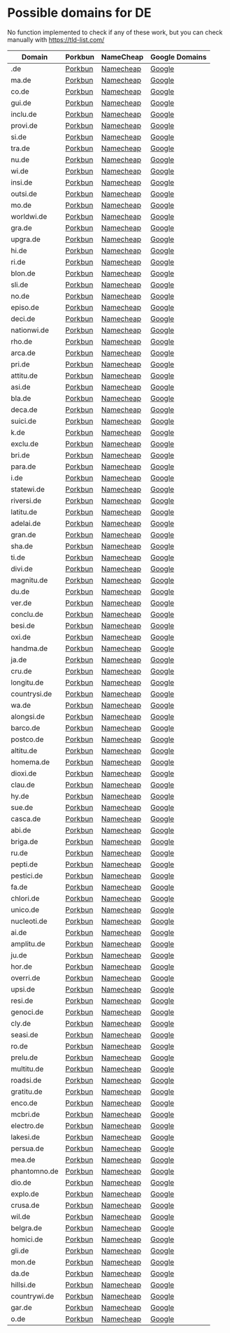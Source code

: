 # Possible domains for DE

No function implemented to check if any of these work, but you can check manually with https://tld-list.com/

| Domain | Porkbun | NameCheap | Google Domains |
|---|---|---|---|
| .de | [Porkbun](https://porkbun.com/checkout/search?prb=e814663da1&tlds=&idnLanguage=&search=search&q=.de) | [Namecheap](https://www.namecheap.com/domains/registration/results/?domain=.de) | [Google](https://domains.google.com/registrar/search?searchTerm=.de) |
| ma.de | [Porkbun](https://porkbun.com/checkout/search?prb=e814663da1&tlds=&idnLanguage=&search=search&q=ma.de) | [Namecheap](https://www.namecheap.com/domains/registration/results/?domain=ma.de) | [Google](https://domains.google.com/registrar/search?searchTerm=ma.de) |
| co.de | [Porkbun](https://porkbun.com/checkout/search?prb=e814663da1&tlds=&idnLanguage=&search=search&q=co.de) | [Namecheap](https://www.namecheap.com/domains/registration/results/?domain=co.de) | [Google](https://domains.google.com/registrar/search?searchTerm=co.de) |
| gui.de | [Porkbun](https://porkbun.com/checkout/search?prb=e814663da1&tlds=&idnLanguage=&search=search&q=gui.de) | [Namecheap](https://www.namecheap.com/domains/registration/results/?domain=gui.de) | [Google](https://domains.google.com/registrar/search?searchTerm=gui.de) |
| inclu.de | [Porkbun](https://porkbun.com/checkout/search?prb=e814663da1&tlds=&idnLanguage=&search=search&q=inclu.de) | [Namecheap](https://www.namecheap.com/domains/registration/results/?domain=inclu.de) | [Google](https://domains.google.com/registrar/search?searchTerm=inclu.de) |
| provi.de | [Porkbun](https://porkbun.com/checkout/search?prb=e814663da1&tlds=&idnLanguage=&search=search&q=provi.de) | [Namecheap](https://www.namecheap.com/domains/registration/results/?domain=provi.de) | [Google](https://domains.google.com/registrar/search?searchTerm=provi.de) |
| si.de | [Porkbun](https://porkbun.com/checkout/search?prb=e814663da1&tlds=&idnLanguage=&search=search&q=si.de) | [Namecheap](https://www.namecheap.com/domains/registration/results/?domain=si.de) | [Google](https://domains.google.com/registrar/search?searchTerm=si.de) |
| tra.de | [Porkbun](https://porkbun.com/checkout/search?prb=e814663da1&tlds=&idnLanguage=&search=search&q=tra.de) | [Namecheap](https://www.namecheap.com/domains/registration/results/?domain=tra.de) | [Google](https://domains.google.com/registrar/search?searchTerm=tra.de) |
| nu.de | [Porkbun](https://porkbun.com/checkout/search?prb=e814663da1&tlds=&idnLanguage=&search=search&q=nu.de) | [Namecheap](https://www.namecheap.com/domains/registration/results/?domain=nu.de) | [Google](https://domains.google.com/registrar/search?searchTerm=nu.de) |
| wi.de | [Porkbun](https://porkbun.com/checkout/search?prb=e814663da1&tlds=&idnLanguage=&search=search&q=wi.de) | [Namecheap](https://www.namecheap.com/domains/registration/results/?domain=wi.de) | [Google](https://domains.google.com/registrar/search?searchTerm=wi.de) |
| insi.de | [Porkbun](https://porkbun.com/checkout/search?prb=e814663da1&tlds=&idnLanguage=&search=search&q=insi.de) | [Namecheap](https://www.namecheap.com/domains/registration/results/?domain=insi.de) | [Google](https://domains.google.com/registrar/search?searchTerm=insi.de) |
| outsi.de | [Porkbun](https://porkbun.com/checkout/search?prb=e814663da1&tlds=&idnLanguage=&search=search&q=outsi.de) | [Namecheap](https://www.namecheap.com/domains/registration/results/?domain=outsi.de) | [Google](https://domains.google.com/registrar/search?searchTerm=outsi.de) |
| mo.de | [Porkbun](https://porkbun.com/checkout/search?prb=e814663da1&tlds=&idnLanguage=&search=search&q=mo.de) | [Namecheap](https://www.namecheap.com/domains/registration/results/?domain=mo.de) | [Google](https://domains.google.com/registrar/search?searchTerm=mo.de) |
| worldwi.de | [Porkbun](https://porkbun.com/checkout/search?prb=e814663da1&tlds=&idnLanguage=&search=search&q=worldwi.de) | [Namecheap](https://www.namecheap.com/domains/registration/results/?domain=worldwi.de) | [Google](https://domains.google.com/registrar/search?searchTerm=worldwi.de) |
| gra.de | [Porkbun](https://porkbun.com/checkout/search?prb=e814663da1&tlds=&idnLanguage=&search=search&q=gra.de) | [Namecheap](https://www.namecheap.com/domains/registration/results/?domain=gra.de) | [Google](https://domains.google.com/registrar/search?searchTerm=gra.de) |
| upgra.de | [Porkbun](https://porkbun.com/checkout/search?prb=e814663da1&tlds=&idnLanguage=&search=search&q=upgra.de) | [Namecheap](https://www.namecheap.com/domains/registration/results/?domain=upgra.de) | [Google](https://domains.google.com/registrar/search?searchTerm=upgra.de) |
| hi.de | [Porkbun](https://porkbun.com/checkout/search?prb=e814663da1&tlds=&idnLanguage=&search=search&q=hi.de) | [Namecheap](https://www.namecheap.com/domains/registration/results/?domain=hi.de) | [Google](https://domains.google.com/registrar/search?searchTerm=hi.de) |
| ri.de | [Porkbun](https://porkbun.com/checkout/search?prb=e814663da1&tlds=&idnLanguage=&search=search&q=ri.de) | [Namecheap](https://www.namecheap.com/domains/registration/results/?domain=ri.de) | [Google](https://domains.google.com/registrar/search?searchTerm=ri.de) |
| blon.de | [Porkbun](https://porkbun.com/checkout/search?prb=e814663da1&tlds=&idnLanguage=&search=search&q=blon.de) | [Namecheap](https://www.namecheap.com/domains/registration/results/?domain=blon.de) | [Google](https://domains.google.com/registrar/search?searchTerm=blon.de) |
| sli.de | [Porkbun](https://porkbun.com/checkout/search?prb=e814663da1&tlds=&idnLanguage=&search=search&q=sli.de) | [Namecheap](https://www.namecheap.com/domains/registration/results/?domain=sli.de) | [Google](https://domains.google.com/registrar/search?searchTerm=sli.de) |
| no.de | [Porkbun](https://porkbun.com/checkout/search?prb=e814663da1&tlds=&idnLanguage=&search=search&q=no.de) | [Namecheap](https://www.namecheap.com/domains/registration/results/?domain=no.de) | [Google](https://domains.google.com/registrar/search?searchTerm=no.de) |
| episo.de | [Porkbun](https://porkbun.com/checkout/search?prb=e814663da1&tlds=&idnLanguage=&search=search&q=episo.de) | [Namecheap](https://www.namecheap.com/domains/registration/results/?domain=episo.de) | [Google](https://domains.google.com/registrar/search?searchTerm=episo.de) |
| deci.de | [Porkbun](https://porkbun.com/checkout/search?prb=e814663da1&tlds=&idnLanguage=&search=search&q=deci.de) | [Namecheap](https://www.namecheap.com/domains/registration/results/?domain=deci.de) | [Google](https://domains.google.com/registrar/search?searchTerm=deci.de) |
| nationwi.de | [Porkbun](https://porkbun.com/checkout/search?prb=e814663da1&tlds=&idnLanguage=&search=search&q=nationwi.de) | [Namecheap](https://www.namecheap.com/domains/registration/results/?domain=nationwi.de) | [Google](https://domains.google.com/registrar/search?searchTerm=nationwi.de) |
| rho.de | [Porkbun](https://porkbun.com/checkout/search?prb=e814663da1&tlds=&idnLanguage=&search=search&q=rho.de) | [Namecheap](https://www.namecheap.com/domains/registration/results/?domain=rho.de) | [Google](https://domains.google.com/registrar/search?searchTerm=rho.de) |
| arca.de | [Porkbun](https://porkbun.com/checkout/search?prb=e814663da1&tlds=&idnLanguage=&search=search&q=arca.de) | [Namecheap](https://www.namecheap.com/domains/registration/results/?domain=arca.de) | [Google](https://domains.google.com/registrar/search?searchTerm=arca.de) |
| pri.de | [Porkbun](https://porkbun.com/checkout/search?prb=e814663da1&tlds=&idnLanguage=&search=search&q=pri.de) | [Namecheap](https://www.namecheap.com/domains/registration/results/?domain=pri.de) | [Google](https://domains.google.com/registrar/search?searchTerm=pri.de) |
| attitu.de | [Porkbun](https://porkbun.com/checkout/search?prb=e814663da1&tlds=&idnLanguage=&search=search&q=attitu.de) | [Namecheap](https://www.namecheap.com/domains/registration/results/?domain=attitu.de) | [Google](https://domains.google.com/registrar/search?searchTerm=attitu.de) |
| asi.de | [Porkbun](https://porkbun.com/checkout/search?prb=e814663da1&tlds=&idnLanguage=&search=search&q=asi.de) | [Namecheap](https://www.namecheap.com/domains/registration/results/?domain=asi.de) | [Google](https://domains.google.com/registrar/search?searchTerm=asi.de) |
| bla.de | [Porkbun](https://porkbun.com/checkout/search?prb=e814663da1&tlds=&idnLanguage=&search=search&q=bla.de) | [Namecheap](https://www.namecheap.com/domains/registration/results/?domain=bla.de) | [Google](https://domains.google.com/registrar/search?searchTerm=bla.de) |
| deca.de | [Porkbun](https://porkbun.com/checkout/search?prb=e814663da1&tlds=&idnLanguage=&search=search&q=deca.de) | [Namecheap](https://www.namecheap.com/domains/registration/results/?domain=deca.de) | [Google](https://domains.google.com/registrar/search?searchTerm=deca.de) |
| suici.de | [Porkbun](https://porkbun.com/checkout/search?prb=e814663da1&tlds=&idnLanguage=&search=search&q=suici.de) | [Namecheap](https://www.namecheap.com/domains/registration/results/?domain=suici.de) | [Google](https://domains.google.com/registrar/search?searchTerm=suici.de) |
| k.de | [Porkbun](https://porkbun.com/checkout/search?prb=e814663da1&tlds=&idnLanguage=&search=search&q=k.de) | [Namecheap](https://www.namecheap.com/domains/registration/results/?domain=k.de) | [Google](https://domains.google.com/registrar/search?searchTerm=k.de) |
| exclu.de | [Porkbun](https://porkbun.com/checkout/search?prb=e814663da1&tlds=&idnLanguage=&search=search&q=exclu.de) | [Namecheap](https://www.namecheap.com/domains/registration/results/?domain=exclu.de) | [Google](https://domains.google.com/registrar/search?searchTerm=exclu.de) |
| bri.de | [Porkbun](https://porkbun.com/checkout/search?prb=e814663da1&tlds=&idnLanguage=&search=search&q=bri.de) | [Namecheap](https://www.namecheap.com/domains/registration/results/?domain=bri.de) | [Google](https://domains.google.com/registrar/search?searchTerm=bri.de) |
| para.de | [Porkbun](https://porkbun.com/checkout/search?prb=e814663da1&tlds=&idnLanguage=&search=search&q=para.de) | [Namecheap](https://www.namecheap.com/domains/registration/results/?domain=para.de) | [Google](https://domains.google.com/registrar/search?searchTerm=para.de) |
| i.de | [Porkbun](https://porkbun.com/checkout/search?prb=e814663da1&tlds=&idnLanguage=&search=search&q=i.de) | [Namecheap](https://www.namecheap.com/domains/registration/results/?domain=i.de) | [Google](https://domains.google.com/registrar/search?searchTerm=i.de) |
| statewi.de | [Porkbun](https://porkbun.com/checkout/search?prb=e814663da1&tlds=&idnLanguage=&search=search&q=statewi.de) | [Namecheap](https://www.namecheap.com/domains/registration/results/?domain=statewi.de) | [Google](https://domains.google.com/registrar/search?searchTerm=statewi.de) |
| riversi.de | [Porkbun](https://porkbun.com/checkout/search?prb=e814663da1&tlds=&idnLanguage=&search=search&q=riversi.de) | [Namecheap](https://www.namecheap.com/domains/registration/results/?domain=riversi.de) | [Google](https://domains.google.com/registrar/search?searchTerm=riversi.de) |
| latitu.de | [Porkbun](https://porkbun.com/checkout/search?prb=e814663da1&tlds=&idnLanguage=&search=search&q=latitu.de) | [Namecheap](https://www.namecheap.com/domains/registration/results/?domain=latitu.de) | [Google](https://domains.google.com/registrar/search?searchTerm=latitu.de) |
| adelai.de | [Porkbun](https://porkbun.com/checkout/search?prb=e814663da1&tlds=&idnLanguage=&search=search&q=adelai.de) | [Namecheap](https://www.namecheap.com/domains/registration/results/?domain=adelai.de) | [Google](https://domains.google.com/registrar/search?searchTerm=adelai.de) |
| gran.de | [Porkbun](https://porkbun.com/checkout/search?prb=e814663da1&tlds=&idnLanguage=&search=search&q=gran.de) | [Namecheap](https://www.namecheap.com/domains/registration/results/?domain=gran.de) | [Google](https://domains.google.com/registrar/search?searchTerm=gran.de) |
| sha.de | [Porkbun](https://porkbun.com/checkout/search?prb=e814663da1&tlds=&idnLanguage=&search=search&q=sha.de) | [Namecheap](https://www.namecheap.com/domains/registration/results/?domain=sha.de) | [Google](https://domains.google.com/registrar/search?searchTerm=sha.de) |
| ti.de | [Porkbun](https://porkbun.com/checkout/search?prb=e814663da1&tlds=&idnLanguage=&search=search&q=ti.de) | [Namecheap](https://www.namecheap.com/domains/registration/results/?domain=ti.de) | [Google](https://domains.google.com/registrar/search?searchTerm=ti.de) |
| divi.de | [Porkbun](https://porkbun.com/checkout/search?prb=e814663da1&tlds=&idnLanguage=&search=search&q=divi.de) | [Namecheap](https://www.namecheap.com/domains/registration/results/?domain=divi.de) | [Google](https://domains.google.com/registrar/search?searchTerm=divi.de) |
| magnitu.de | [Porkbun](https://porkbun.com/checkout/search?prb=e814663da1&tlds=&idnLanguage=&search=search&q=magnitu.de) | [Namecheap](https://www.namecheap.com/domains/registration/results/?domain=magnitu.de) | [Google](https://domains.google.com/registrar/search?searchTerm=magnitu.de) |
| du.de | [Porkbun](https://porkbun.com/checkout/search?prb=e814663da1&tlds=&idnLanguage=&search=search&q=du.de) | [Namecheap](https://www.namecheap.com/domains/registration/results/?domain=du.de) | [Google](https://domains.google.com/registrar/search?searchTerm=du.de) |
| ver.de | [Porkbun](https://porkbun.com/checkout/search?prb=e814663da1&tlds=&idnLanguage=&search=search&q=ver.de) | [Namecheap](https://www.namecheap.com/domains/registration/results/?domain=ver.de) | [Google](https://domains.google.com/registrar/search?searchTerm=ver.de) |
| conclu.de | [Porkbun](https://porkbun.com/checkout/search?prb=e814663da1&tlds=&idnLanguage=&search=search&q=conclu.de) | [Namecheap](https://www.namecheap.com/domains/registration/results/?domain=conclu.de) | [Google](https://domains.google.com/registrar/search?searchTerm=conclu.de) |
| besi.de | [Porkbun](https://porkbun.com/checkout/search?prb=e814663da1&tlds=&idnLanguage=&search=search&q=besi.de) | [Namecheap](https://www.namecheap.com/domains/registration/results/?domain=besi.de) | [Google](https://domains.google.com/registrar/search?searchTerm=besi.de) |
| oxi.de | [Porkbun](https://porkbun.com/checkout/search?prb=e814663da1&tlds=&idnLanguage=&search=search&q=oxi.de) | [Namecheap](https://www.namecheap.com/domains/registration/results/?domain=oxi.de) | [Google](https://domains.google.com/registrar/search?searchTerm=oxi.de) |
| handma.de | [Porkbun](https://porkbun.com/checkout/search?prb=e814663da1&tlds=&idnLanguage=&search=search&q=handma.de) | [Namecheap](https://www.namecheap.com/domains/registration/results/?domain=handma.de) | [Google](https://domains.google.com/registrar/search?searchTerm=handma.de) |
| ja.de | [Porkbun](https://porkbun.com/checkout/search?prb=e814663da1&tlds=&idnLanguage=&search=search&q=ja.de) | [Namecheap](https://www.namecheap.com/domains/registration/results/?domain=ja.de) | [Google](https://domains.google.com/registrar/search?searchTerm=ja.de) |
| cru.de | [Porkbun](https://porkbun.com/checkout/search?prb=e814663da1&tlds=&idnLanguage=&search=search&q=cru.de) | [Namecheap](https://www.namecheap.com/domains/registration/results/?domain=cru.de) | [Google](https://domains.google.com/registrar/search?searchTerm=cru.de) |
| longitu.de | [Porkbun](https://porkbun.com/checkout/search?prb=e814663da1&tlds=&idnLanguage=&search=search&q=longitu.de) | [Namecheap](https://www.namecheap.com/domains/registration/results/?domain=longitu.de) | [Google](https://domains.google.com/registrar/search?searchTerm=longitu.de) |
| countrysi.de | [Porkbun](https://porkbun.com/checkout/search?prb=e814663da1&tlds=&idnLanguage=&search=search&q=countrysi.de) | [Namecheap](https://www.namecheap.com/domains/registration/results/?domain=countrysi.de) | [Google](https://domains.google.com/registrar/search?searchTerm=countrysi.de) |
| wa.de | [Porkbun](https://porkbun.com/checkout/search?prb=e814663da1&tlds=&idnLanguage=&search=search&q=wa.de) | [Namecheap](https://www.namecheap.com/domains/registration/results/?domain=wa.de) | [Google](https://domains.google.com/registrar/search?searchTerm=wa.de) |
| alongsi.de | [Porkbun](https://porkbun.com/checkout/search?prb=e814663da1&tlds=&idnLanguage=&search=search&q=alongsi.de) | [Namecheap](https://www.namecheap.com/domains/registration/results/?domain=alongsi.de) | [Google](https://domains.google.com/registrar/search?searchTerm=alongsi.de) |
| barco.de | [Porkbun](https://porkbun.com/checkout/search?prb=e814663da1&tlds=&idnLanguage=&search=search&q=barco.de) | [Namecheap](https://www.namecheap.com/domains/registration/results/?domain=barco.de) | [Google](https://domains.google.com/registrar/search?searchTerm=barco.de) |
| postco.de | [Porkbun](https://porkbun.com/checkout/search?prb=e814663da1&tlds=&idnLanguage=&search=search&q=postco.de) | [Namecheap](https://www.namecheap.com/domains/registration/results/?domain=postco.de) | [Google](https://domains.google.com/registrar/search?searchTerm=postco.de) |
| altitu.de | [Porkbun](https://porkbun.com/checkout/search?prb=e814663da1&tlds=&idnLanguage=&search=search&q=altitu.de) | [Namecheap](https://www.namecheap.com/domains/registration/results/?domain=altitu.de) | [Google](https://domains.google.com/registrar/search?searchTerm=altitu.de) |
| homema.de | [Porkbun](https://porkbun.com/checkout/search?prb=e814663da1&tlds=&idnLanguage=&search=search&q=homema.de) | [Namecheap](https://www.namecheap.com/domains/registration/results/?domain=homema.de) | [Google](https://domains.google.com/registrar/search?searchTerm=homema.de) |
| dioxi.de | [Porkbun](https://porkbun.com/checkout/search?prb=e814663da1&tlds=&idnLanguage=&search=search&q=dioxi.de) | [Namecheap](https://www.namecheap.com/domains/registration/results/?domain=dioxi.de) | [Google](https://domains.google.com/registrar/search?searchTerm=dioxi.de) |
| clau.de | [Porkbun](https://porkbun.com/checkout/search?prb=e814663da1&tlds=&idnLanguage=&search=search&q=clau.de) | [Namecheap](https://www.namecheap.com/domains/registration/results/?domain=clau.de) | [Google](https://domains.google.com/registrar/search?searchTerm=clau.de) |
| hy.de | [Porkbun](https://porkbun.com/checkout/search?prb=e814663da1&tlds=&idnLanguage=&search=search&q=hy.de) | [Namecheap](https://www.namecheap.com/domains/registration/results/?domain=hy.de) | [Google](https://domains.google.com/registrar/search?searchTerm=hy.de) |
| sue.de | [Porkbun](https://porkbun.com/checkout/search?prb=e814663da1&tlds=&idnLanguage=&search=search&q=sue.de) | [Namecheap](https://www.namecheap.com/domains/registration/results/?domain=sue.de) | [Google](https://domains.google.com/registrar/search?searchTerm=sue.de) |
| casca.de | [Porkbun](https://porkbun.com/checkout/search?prb=e814663da1&tlds=&idnLanguage=&search=search&q=casca.de) | [Namecheap](https://www.namecheap.com/domains/registration/results/?domain=casca.de) | [Google](https://domains.google.com/registrar/search?searchTerm=casca.de) |
| abi.de | [Porkbun](https://porkbun.com/checkout/search?prb=e814663da1&tlds=&idnLanguage=&search=search&q=abi.de) | [Namecheap](https://www.namecheap.com/domains/registration/results/?domain=abi.de) | [Google](https://domains.google.com/registrar/search?searchTerm=abi.de) |
| briga.de | [Porkbun](https://porkbun.com/checkout/search?prb=e814663da1&tlds=&idnLanguage=&search=search&q=briga.de) | [Namecheap](https://www.namecheap.com/domains/registration/results/?domain=briga.de) | [Google](https://domains.google.com/registrar/search?searchTerm=briga.de) |
| ru.de | [Porkbun](https://porkbun.com/checkout/search?prb=e814663da1&tlds=&idnLanguage=&search=search&q=ru.de) | [Namecheap](https://www.namecheap.com/domains/registration/results/?domain=ru.de) | [Google](https://domains.google.com/registrar/search?searchTerm=ru.de) |
| pepti.de | [Porkbun](https://porkbun.com/checkout/search?prb=e814663da1&tlds=&idnLanguage=&search=search&q=pepti.de) | [Namecheap](https://www.namecheap.com/domains/registration/results/?domain=pepti.de) | [Google](https://domains.google.com/registrar/search?searchTerm=pepti.de) |
| pestici.de | [Porkbun](https://porkbun.com/checkout/search?prb=e814663da1&tlds=&idnLanguage=&search=search&q=pestici.de) | [Namecheap](https://www.namecheap.com/domains/registration/results/?domain=pestici.de) | [Google](https://domains.google.com/registrar/search?searchTerm=pestici.de) |
| fa.de | [Porkbun](https://porkbun.com/checkout/search?prb=e814663da1&tlds=&idnLanguage=&search=search&q=fa.de) | [Namecheap](https://www.namecheap.com/domains/registration/results/?domain=fa.de) | [Google](https://domains.google.com/registrar/search?searchTerm=fa.de) |
| chlori.de | [Porkbun](https://porkbun.com/checkout/search?prb=e814663da1&tlds=&idnLanguage=&search=search&q=chlori.de) | [Namecheap](https://www.namecheap.com/domains/registration/results/?domain=chlori.de) | [Google](https://domains.google.com/registrar/search?searchTerm=chlori.de) |
| unico.de | [Porkbun](https://porkbun.com/checkout/search?prb=e814663da1&tlds=&idnLanguage=&search=search&q=unico.de) | [Namecheap](https://www.namecheap.com/domains/registration/results/?domain=unico.de) | [Google](https://domains.google.com/registrar/search?searchTerm=unico.de) |
| nucleoti.de | [Porkbun](https://porkbun.com/checkout/search?prb=e814663da1&tlds=&idnLanguage=&search=search&q=nucleoti.de) | [Namecheap](https://www.namecheap.com/domains/registration/results/?domain=nucleoti.de) | [Google](https://domains.google.com/registrar/search?searchTerm=nucleoti.de) |
| ai.de | [Porkbun](https://porkbun.com/checkout/search?prb=e814663da1&tlds=&idnLanguage=&search=search&q=ai.de) | [Namecheap](https://www.namecheap.com/domains/registration/results/?domain=ai.de) | [Google](https://domains.google.com/registrar/search?searchTerm=ai.de) |
| amplitu.de | [Porkbun](https://porkbun.com/checkout/search?prb=e814663da1&tlds=&idnLanguage=&search=search&q=amplitu.de) | [Namecheap](https://www.namecheap.com/domains/registration/results/?domain=amplitu.de) | [Google](https://domains.google.com/registrar/search?searchTerm=amplitu.de) |
| ju.de | [Porkbun](https://porkbun.com/checkout/search?prb=e814663da1&tlds=&idnLanguage=&search=search&q=ju.de) | [Namecheap](https://www.namecheap.com/domains/registration/results/?domain=ju.de) | [Google](https://domains.google.com/registrar/search?searchTerm=ju.de) |
| hor.de | [Porkbun](https://porkbun.com/checkout/search?prb=e814663da1&tlds=&idnLanguage=&search=search&q=hor.de) | [Namecheap](https://www.namecheap.com/domains/registration/results/?domain=hor.de) | [Google](https://domains.google.com/registrar/search?searchTerm=hor.de) |
| overri.de | [Porkbun](https://porkbun.com/checkout/search?prb=e814663da1&tlds=&idnLanguage=&search=search&q=overri.de) | [Namecheap](https://www.namecheap.com/domains/registration/results/?domain=overri.de) | [Google](https://domains.google.com/registrar/search?searchTerm=overri.de) |
| upsi.de | [Porkbun](https://porkbun.com/checkout/search?prb=e814663da1&tlds=&idnLanguage=&search=search&q=upsi.de) | [Namecheap](https://www.namecheap.com/domains/registration/results/?domain=upsi.de) | [Google](https://domains.google.com/registrar/search?searchTerm=upsi.de) |
| resi.de | [Porkbun](https://porkbun.com/checkout/search?prb=e814663da1&tlds=&idnLanguage=&search=search&q=resi.de) | [Namecheap](https://www.namecheap.com/domains/registration/results/?domain=resi.de) | [Google](https://domains.google.com/registrar/search?searchTerm=resi.de) |
| genoci.de | [Porkbun](https://porkbun.com/checkout/search?prb=e814663da1&tlds=&idnLanguage=&search=search&q=genoci.de) | [Namecheap](https://www.namecheap.com/domains/registration/results/?domain=genoci.de) | [Google](https://domains.google.com/registrar/search?searchTerm=genoci.de) |
| cly.de | [Porkbun](https://porkbun.com/checkout/search?prb=e814663da1&tlds=&idnLanguage=&search=search&q=cly.de) | [Namecheap](https://www.namecheap.com/domains/registration/results/?domain=cly.de) | [Google](https://domains.google.com/registrar/search?searchTerm=cly.de) |
| seasi.de | [Porkbun](https://porkbun.com/checkout/search?prb=e814663da1&tlds=&idnLanguage=&search=search&q=seasi.de) | [Namecheap](https://www.namecheap.com/domains/registration/results/?domain=seasi.de) | [Google](https://domains.google.com/registrar/search?searchTerm=seasi.de) |
| ro.de | [Porkbun](https://porkbun.com/checkout/search?prb=e814663da1&tlds=&idnLanguage=&search=search&q=ro.de) | [Namecheap](https://www.namecheap.com/domains/registration/results/?domain=ro.de) | [Google](https://domains.google.com/registrar/search?searchTerm=ro.de) |
| prelu.de | [Porkbun](https://porkbun.com/checkout/search?prb=e814663da1&tlds=&idnLanguage=&search=search&q=prelu.de) | [Namecheap](https://www.namecheap.com/domains/registration/results/?domain=prelu.de) | [Google](https://domains.google.com/registrar/search?searchTerm=prelu.de) |
| multitu.de | [Porkbun](https://porkbun.com/checkout/search?prb=e814663da1&tlds=&idnLanguage=&search=search&q=multitu.de) | [Namecheap](https://www.namecheap.com/domains/registration/results/?domain=multitu.de) | [Google](https://domains.google.com/registrar/search?searchTerm=multitu.de) |
| roadsi.de | [Porkbun](https://porkbun.com/checkout/search?prb=e814663da1&tlds=&idnLanguage=&search=search&q=roadsi.de) | [Namecheap](https://www.namecheap.com/domains/registration/results/?domain=roadsi.de) | [Google](https://domains.google.com/registrar/search?searchTerm=roadsi.de) |
| gratitu.de | [Porkbun](https://porkbun.com/checkout/search?prb=e814663da1&tlds=&idnLanguage=&search=search&q=gratitu.de) | [Namecheap](https://www.namecheap.com/domains/registration/results/?domain=gratitu.de) | [Google](https://domains.google.com/registrar/search?searchTerm=gratitu.de) |
| enco.de | [Porkbun](https://porkbun.com/checkout/search?prb=e814663da1&tlds=&idnLanguage=&search=search&q=enco.de) | [Namecheap](https://www.namecheap.com/domains/registration/results/?domain=enco.de) | [Google](https://domains.google.com/registrar/search?searchTerm=enco.de) |
| mcbri.de | [Porkbun](https://porkbun.com/checkout/search?prb=e814663da1&tlds=&idnLanguage=&search=search&q=mcbri.de) | [Namecheap](https://www.namecheap.com/domains/registration/results/?domain=mcbri.de) | [Google](https://domains.google.com/registrar/search?searchTerm=mcbri.de) |
| electro.de | [Porkbun](https://porkbun.com/checkout/search?prb=e814663da1&tlds=&idnLanguage=&search=search&q=electro.de) | [Namecheap](https://www.namecheap.com/domains/registration/results/?domain=electro.de) | [Google](https://domains.google.com/registrar/search?searchTerm=electro.de) |
| lakesi.de | [Porkbun](https://porkbun.com/checkout/search?prb=e814663da1&tlds=&idnLanguage=&search=search&q=lakesi.de) | [Namecheap](https://www.namecheap.com/domains/registration/results/?domain=lakesi.de) | [Google](https://domains.google.com/registrar/search?searchTerm=lakesi.de) |
| persua.de | [Porkbun](https://porkbun.com/checkout/search?prb=e814663da1&tlds=&idnLanguage=&search=search&q=persua.de) | [Namecheap](https://www.namecheap.com/domains/registration/results/?domain=persua.de) | [Google](https://domains.google.com/registrar/search?searchTerm=persua.de) |
| mea.de | [Porkbun](https://porkbun.com/checkout/search?prb=e814663da1&tlds=&idnLanguage=&search=search&q=mea.de) | [Namecheap](https://www.namecheap.com/domains/registration/results/?domain=mea.de) | [Google](https://domains.google.com/registrar/search?searchTerm=mea.de) |
| phantomno.de | [Porkbun](https://porkbun.com/checkout/search?prb=e814663da1&tlds=&idnLanguage=&search=search&q=phantomno.de) | [Namecheap](https://www.namecheap.com/domains/registration/results/?domain=phantomno.de) | [Google](https://domains.google.com/registrar/search?searchTerm=phantomno.de) |
| dio.de | [Porkbun](https://porkbun.com/checkout/search?prb=e814663da1&tlds=&idnLanguage=&search=search&q=dio.de) | [Namecheap](https://www.namecheap.com/domains/registration/results/?domain=dio.de) | [Google](https://domains.google.com/registrar/search?searchTerm=dio.de) |
| explo.de | [Porkbun](https://porkbun.com/checkout/search?prb=e814663da1&tlds=&idnLanguage=&search=search&q=explo.de) | [Namecheap](https://www.namecheap.com/domains/registration/results/?domain=explo.de) | [Google](https://domains.google.com/registrar/search?searchTerm=explo.de) |
| crusa.de | [Porkbun](https://porkbun.com/checkout/search?prb=e814663da1&tlds=&idnLanguage=&search=search&q=crusa.de) | [Namecheap](https://www.namecheap.com/domains/registration/results/?domain=crusa.de) | [Google](https://domains.google.com/registrar/search?searchTerm=crusa.de) |
| wil.de | [Porkbun](https://porkbun.com/checkout/search?prb=e814663da1&tlds=&idnLanguage=&search=search&q=wil.de) | [Namecheap](https://www.namecheap.com/domains/registration/results/?domain=wil.de) | [Google](https://domains.google.com/registrar/search?searchTerm=wil.de) |
| belgra.de | [Porkbun](https://porkbun.com/checkout/search?prb=e814663da1&tlds=&idnLanguage=&search=search&q=belgra.de) | [Namecheap](https://www.namecheap.com/domains/registration/results/?domain=belgra.de) | [Google](https://domains.google.com/registrar/search?searchTerm=belgra.de) |
| homici.de | [Porkbun](https://porkbun.com/checkout/search?prb=e814663da1&tlds=&idnLanguage=&search=search&q=homici.de) | [Namecheap](https://www.namecheap.com/domains/registration/results/?domain=homici.de) | [Google](https://domains.google.com/registrar/search?searchTerm=homici.de) |
| gli.de | [Porkbun](https://porkbun.com/checkout/search?prb=e814663da1&tlds=&idnLanguage=&search=search&q=gli.de) | [Namecheap](https://www.namecheap.com/domains/registration/results/?domain=gli.de) | [Google](https://domains.google.com/registrar/search?searchTerm=gli.de) |
| mon.de | [Porkbun](https://porkbun.com/checkout/search?prb=e814663da1&tlds=&idnLanguage=&search=search&q=mon.de) | [Namecheap](https://www.namecheap.com/domains/registration/results/?domain=mon.de) | [Google](https://domains.google.com/registrar/search?searchTerm=mon.de) |
| da.de | [Porkbun](https://porkbun.com/checkout/search?prb=e814663da1&tlds=&idnLanguage=&search=search&q=da.de) | [Namecheap](https://www.namecheap.com/domains/registration/results/?domain=da.de) | [Google](https://domains.google.com/registrar/search?searchTerm=da.de) |
| hillsi.de | [Porkbun](https://porkbun.com/checkout/search?prb=e814663da1&tlds=&idnLanguage=&search=search&q=hillsi.de) | [Namecheap](https://www.namecheap.com/domains/registration/results/?domain=hillsi.de) | [Google](https://domains.google.com/registrar/search?searchTerm=hillsi.de) |
| countrywi.de | [Porkbun](https://porkbun.com/checkout/search?prb=e814663da1&tlds=&idnLanguage=&search=search&q=countrywi.de) | [Namecheap](https://www.namecheap.com/domains/registration/results/?domain=countrywi.de) | [Google](https://domains.google.com/registrar/search?searchTerm=countrywi.de) |
| gar.de | [Porkbun](https://porkbun.com/checkout/search?prb=e814663da1&tlds=&idnLanguage=&search=search&q=gar.de) | [Namecheap](https://www.namecheap.com/domains/registration/results/?domain=gar.de) | [Google](https://domains.google.com/registrar/search?searchTerm=gar.de) |
| o.de | [Porkbun](https://porkbun.com/checkout/search?prb=e814663da1&tlds=&idnLanguage=&search=search&q=o.de) | [Namecheap](https://www.namecheap.com/domains/registration/results/?domain=o.de) | [Google](https://domains.google.com/registrar/search?searchTerm=o.de) |
